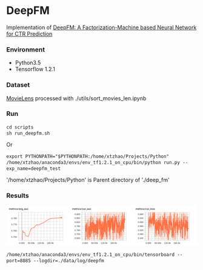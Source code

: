 # DeepFM
Implementation of [DeepFM: A Factorization-Machine based Neural Network for CTR Prediction](https://arxiv.org/pdf/1703.04247.pdf)

### Environment
- Python3.5
- Tensorflow 1.2.1

### Dataset
[MovieLens](http://files.grouplens.org/datasets/movielens/ml-20m.zip) processed with ./utils/sort_movies_len.ipynb

### Run
```
cd scripts
sh run_deepfm.sh
```

Or
```
export PYTHONPATH="$PYTHONPATH:/home/xtzhao/Projects/Python"
/home/xtzhao/anaconda3/envs/env_tf1.2.1_on_cpu/bin/python run.py --exp_name=deepfm_test
```
'/home/xtzhao/Projects/Python' is Parent directory of './deep_fm'

### Results
![results-image](./results/results.png)

```
/home/xtzhao/anaconda3/envs/env_tf1.2.1_on_cpu/bin/tensorboard --port=8085 --logdir=./data/log/deepfm
```
